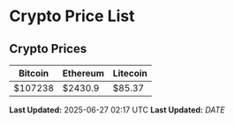 # Crypto Price List

## Crypto Prices
| Bitcoin | Ethereum | Litecoin |
| ------- | -------- | -------- |
| $107238 | $2430.9 | $85.37 |
**Last Updated:** 2025-06-27 02:17 UTC
**Last Updated:** $DATE$
